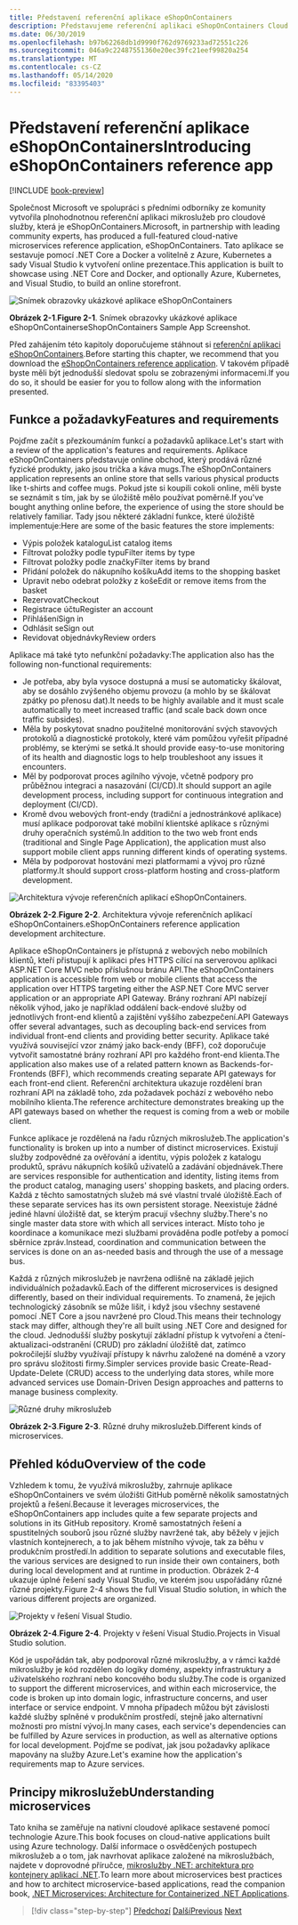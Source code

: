 ```yaml
---
title: Představení referenční aplikace eShopOnContainers
description: Představujeme referenční aplikaci eShopOnContainers Cloud Native mikroslužeb pro ASP.NET Core a Azure.
ms.date: 06/30/2019
ms.openlocfilehash: b97b62268db1d9990f762d9769233ad72551c226
ms.sourcegitcommit: 046a9c22487551360e20ec39fc21eef99820a254
ms.translationtype: MT
ms.contentlocale: cs-CZ
ms.lasthandoff: 05/14/2020
ms.locfileid: "83395403"
---
```

# <a name="introducing-eshoponcontainers-reference-app"></a><span data-ttu-id="6d077-103">Představení referenční aplikace eShopOnContainers</span><span class="sxs-lookup"><span data-stu-id="6d077-103">Introducing eShopOnContainers reference app</span></span>

[!INCLUDE [book-preview](../../../includes/book-preview.md)]

<span data-ttu-id="6d077-104">Společnost Microsoft ve spolupráci s předními odborníky ze komunity vytvořila plnohodnotnou referenční aplikaci mikroslužeb pro cloudové služby, která je eShopOnContainers.</span><span class="sxs-lookup"><span data-stu-id="6d077-104">Microsoft, in partnership with leading community experts, has produced a full-featured cloud-native microservices reference application, eShopOnContainers.</span></span> <span data-ttu-id="6d077-105">Tato aplikace se sestavuje pomocí .NET Core a Docker a volitelně z Azure, Kubernetes a sady Visual Studio k vytvoření online prezentace.</span><span class="sxs-lookup"><span data-stu-id="6d077-105">This application is built to showcase using .NET Core and Docker, and optionally Azure, Kubernetes, and Visual Studio, to build an online storefront.</span></span>

![Snímek obrazovky ukázkové aplikace eShopOnContainers](./media/eshoponcontainers-sample-app-screenshot.png)

<span data-ttu-id="6d077-107">**Obrázek 2-1**.</span><span class="sxs-lookup"><span data-stu-id="6d077-107">**Figure 2-1**.</span></span> <span data-ttu-id="6d077-108">Snímek obrazovky ukázkové aplikace eShopOnContainers</span><span class="sxs-lookup"><span data-stu-id="6d077-108">eShopOnContainers Sample App Screenshot.</span></span>

<span data-ttu-id="6d077-109">Před zahájením této kapitoly doporučujeme stáhnout si [referenční aplikaci eShopOnContainers](https://github.com/dotnet-architecture/eShopOnContainers).</span><span class="sxs-lookup"><span data-stu-id="6d077-109">Before starting this chapter, we recommend that you download the [eShopOnContainers reference application](https://github.com/dotnet-architecture/eShopOnContainers).</span></span> <span data-ttu-id="6d077-110">V takovém případě byste měli být jednodušší sledovat spolu se zobrazenými informacemi.</span><span class="sxs-lookup"><span data-stu-id="6d077-110">If you do so, it should be easier for you to follow along with the information presented.</span></span>

## <a name="features-and-requirements"></a><span data-ttu-id="6d077-111">Funkce a požadavky</span><span class="sxs-lookup"><span data-stu-id="6d077-111">Features and requirements</span></span>

<span data-ttu-id="6d077-112">Pojďme začít s přezkoumáním funkcí a požadavků aplikace.</span><span class="sxs-lookup"><span data-stu-id="6d077-112">Let's start with a review of the application's features and requirements.</span></span> <span data-ttu-id="6d077-113">Aplikace eShopOnContainers představuje online obchod, který prodává různé fyzické produkty, jako jsou trička a káva mugs.</span><span class="sxs-lookup"><span data-stu-id="6d077-113">The eShopOnContainers application represents an online store that sells various physical products like t-shirts and coffee mugs.</span></span> <span data-ttu-id="6d077-114">Pokud jste si koupili cokoli online, měli byste se seznámit s tím, jak by se úložiště mělo používat poměrně.</span><span class="sxs-lookup"><span data-stu-id="6d077-114">If you've bought anything online before, the experience of using the store should be relatively familiar.</span></span> <span data-ttu-id="6d077-115">Tady jsou některé základní funkce, které úložiště implementuje:</span><span class="sxs-lookup"><span data-stu-id="6d077-115">Here are some of the basic features the store implements:</span></span>

- <span data-ttu-id="6d077-116">Výpis položek katalogu</span><span class="sxs-lookup"><span data-stu-id="6d077-116">List catalog items</span></span>
- <span data-ttu-id="6d077-117">Filtrovat položky podle typu</span><span class="sxs-lookup"><span data-stu-id="6d077-117">Filter items by type</span></span>
- <span data-ttu-id="6d077-118">Filtrovat položky podle značky</span><span class="sxs-lookup"><span data-stu-id="6d077-118">Filter items by brand</span></span>
- <span data-ttu-id="6d077-119">Přidání položek do nákupního košíku</span><span class="sxs-lookup"><span data-stu-id="6d077-119">Add items to the shopping basket</span></span>
- <span data-ttu-id="6d077-120">Upravit nebo odebrat položky z koše</span><span class="sxs-lookup"><span data-stu-id="6d077-120">Edit or remove items from the basket</span></span>
- <span data-ttu-id="6d077-121">Rezervovat</span><span class="sxs-lookup"><span data-stu-id="6d077-121">Checkout</span></span>
- <span data-ttu-id="6d077-122">Registrace účtu</span><span class="sxs-lookup"><span data-stu-id="6d077-122">Register an account</span></span>
- <span data-ttu-id="6d077-123">Přihlášení</span><span class="sxs-lookup"><span data-stu-id="6d077-123">Sign in</span></span>
- <span data-ttu-id="6d077-124">Odhlásit se</span><span class="sxs-lookup"><span data-stu-id="6d077-124">Sign out</span></span>
- <span data-ttu-id="6d077-125">Revidovat objednávky</span><span class="sxs-lookup"><span data-stu-id="6d077-125">Review orders</span></span>

<span data-ttu-id="6d077-126">Aplikace má také tyto nefunkční požadavky:</span><span class="sxs-lookup"><span data-stu-id="6d077-126">The application also has the following non-functional requirements:</span></span>

- <span data-ttu-id="6d077-127">Je potřeba, aby byla vysoce dostupná a musí se automaticky škálovat, aby se dosáhlo zvýšeného objemu provozu (a mohlo by se škálovat zpátky po přenosu dat).</span><span class="sxs-lookup"><span data-stu-id="6d077-127">It needs to be highly available and it must scale automatically to meet increased traffic (and scale back down once traffic subsides).</span></span>
- <span data-ttu-id="6d077-128">Měla by poskytovat snadno použitelné monitorování svých stavových protokolů a diagnostické protokoly, které vám pomůžou vyřešit případné problémy, se kterými se setká.</span><span class="sxs-lookup"><span data-stu-id="6d077-128">It should provide easy-to-use monitoring of its health and diagnostic logs to help troubleshoot any issues it encounters.</span></span>
- <span data-ttu-id="6d077-129">Měl by podporovat proces agilního vývoje, včetně podpory pro průběžnou integraci a nasazování (CI/CD).</span><span class="sxs-lookup"><span data-stu-id="6d077-129">It should support an agile development process, including support for continuous integration and deployment (CI/CD).</span></span>
- <span data-ttu-id="6d077-130">Kromě dvou webových front-endy (tradiční a jednostránkové aplikace) musí aplikace podporovat také mobilní klientské aplikace s různými druhy operačních systémů.</span><span class="sxs-lookup"><span data-stu-id="6d077-130">In addition to the two web front ends (traditional and Single Page Application), the application must also support mobile client apps running different kinds of operating systems.</span></span>
- <span data-ttu-id="6d077-131">Měla by podporovat hostování mezi platformami a vývoj pro různé platformy.</span><span class="sxs-lookup"><span data-stu-id="6d077-131">It should support cross-platform hosting and cross-platform development.</span></span>

![Architektura vývoje referenčních aplikací eShopOnContainers.](./media/eshoponcontainers-development-architecture.png)

<span data-ttu-id="6d077-133">**Obrázek 2-2**.</span><span class="sxs-lookup"><span data-stu-id="6d077-133">**Figure 2-2**.</span></span> <span data-ttu-id="6d077-134">Architektura vývoje referenčních aplikací eShopOnContainers.</span><span class="sxs-lookup"><span data-stu-id="6d077-134">eShopOnContainers reference application development architecture.</span></span>

<span data-ttu-id="6d077-135">Aplikace eShopOnContainers je přístupná z webových nebo mobilních klientů, kteří přistupují k aplikaci přes HTTPS cílící na serverovou aplikaci ASP.NET Core MVC nebo příslušnou bránu API.</span><span class="sxs-lookup"><span data-stu-id="6d077-135">The eShopOnContainers application is accessible from web or mobile clients that access the application over HTTPS targeting either the ASP.NET Core MVC server application or an appropriate API Gateway.</span></span> <span data-ttu-id="6d077-136">Brány rozhraní API nabízejí několik výhod, jako je například oddálení back-endové služby od jednotlivých front-end klientů a zajištění vyššího zabezpečení.</span><span class="sxs-lookup"><span data-stu-id="6d077-136">API Gateways offer several advantages, such as decoupling back-end services from individual front-end clients and providing better security.</span></span> <span data-ttu-id="6d077-137">Aplikace také využívá související vzor známý jako back-endy (BFF), což doporučuje vytvořit samostatné brány rozhraní API pro každého front-end klienta.</span><span class="sxs-lookup"><span data-stu-id="6d077-137">The application also makes use of a related pattern known as Backends-for-Frontends (BFF), which recommends creating separate API gateways for each front-end client.</span></span> <span data-ttu-id="6d077-138">Referenční architektura ukazuje rozdělení bran rozhraní API na základě toho, zda požadavek pochází z webového nebo mobilního klienta.</span><span class="sxs-lookup"><span data-stu-id="6d077-138">The reference architecture demonstrates breaking up the API gateways based on whether the request is coming from a web or mobile client.</span></span>

<span data-ttu-id="6d077-139">Funkce aplikace je rozdělená na řadu různých mikroslužeb.</span><span class="sxs-lookup"><span data-stu-id="6d077-139">The application's functionality is broken up into a number of distinct microservices.</span></span> <span data-ttu-id="6d077-140">Existují služby zodpovědné za ověřování a identitu, výpis položek z katalogu produktů, správu nákupních košíků uživatelů a zadávání objednávek.</span><span class="sxs-lookup"><span data-stu-id="6d077-140">There are services responsible for authentication and identity, listing items from the product catalog, managing users' shopping baskets, and  placing orders.</span></span> <span data-ttu-id="6d077-141">Každá z těchto samostatných služeb má své vlastní trvalé úložiště.</span><span class="sxs-lookup"><span data-stu-id="6d077-141">Each of these separate services has its own persistent storage.</span></span> <span data-ttu-id="6d077-142">Neexistuje žádné jediné hlavní úložiště dat, se kterým pracují všechny služby.</span><span class="sxs-lookup"><span data-stu-id="6d077-142">There's no single master data store with which all services interact.</span></span> <span data-ttu-id="6d077-143">Místo toho je koordinace a komunikace mezi službami prováděna podle potřeby a pomocí sběrnice zpráv.</span><span class="sxs-lookup"><span data-stu-id="6d077-143">Instead, coordination and communication between the services is done on an as-needed basis and through the use of a message bus.</span></span>

<span data-ttu-id="6d077-144">Každá z různých mikroslužeb je navržena odlišně na základě jejich individuálních požadavků.</span><span class="sxs-lookup"><span data-stu-id="6d077-144">Each of the different microservices is designed differently, based on their individual requirements.</span></span> <span data-ttu-id="6d077-145">To znamená, že jejich technologický zásobník se může lišit, i když jsou všechny sestavené pomocí .NET Core a jsou navržené pro Cloud.</span><span class="sxs-lookup"><span data-stu-id="6d077-145">This means their technology stack may differ, although they're all built using .NET Core and designed for the cloud.</span></span> <span data-ttu-id="6d077-146">Jednodušší služby poskytují základní přístup k vytvoření a čtení-aktualizaci-odstranění (CRUD) pro základní úložiště dat, zatímco pokročilejší služby využívají přístupy k návrhu založené na doméně a vzory pro správu složitosti firmy.</span><span class="sxs-lookup"><span data-stu-id="6d077-146">Simpler services provide basic Create-Read-Update-Delete (CRUD) access to the underlying data stores, while more advanced services use Domain-Driven Design approaches and patterns to manage business complexity.</span></span>

![Různé druhy mikroslužeb](./media/different-kinds-of-microservices.png)

<span data-ttu-id="6d077-148">**Obrázek 2-3**.</span><span class="sxs-lookup"><span data-stu-id="6d077-148">**Figure 2-3**.</span></span> <span data-ttu-id="6d077-149">Různé druhy mikroslužeb.</span><span class="sxs-lookup"><span data-stu-id="6d077-149">Different kinds of microservices.</span></span>

## <a name="overview-of-the-code"></a><span data-ttu-id="6d077-150">Přehled kódu</span><span class="sxs-lookup"><span data-stu-id="6d077-150">Overview of the code</span></span>

<span data-ttu-id="6d077-151">Vzhledem k tomu, že využívá mikroslužby, zahrnuje aplikace eShopOnContainers ve svém úložišti GitHub poměrně několik samostatných projektů a řešení.</span><span class="sxs-lookup"><span data-stu-id="6d077-151">Because it leverages microservices, the eShopOnContainers app includes quite a few separate projects and solutions in its GitHub repository.</span></span> <span data-ttu-id="6d077-152">Kromě samostatných řešení a spustitelných souborů jsou různé služby navržené tak, aby běžely v jejich vlastních kontejnerech, a to jak během místního vývoje, tak za běhu v produkčním prostředí.</span><span class="sxs-lookup"><span data-stu-id="6d077-152">In addition to separate solutions and executable files, the various services are designed to run inside their own containers, both during local development and at runtime in production.</span></span> <span data-ttu-id="6d077-153">Obrázek 2-4 ukazuje úplné řešení sady Visual Studio, ve kterém jsou uspořádány různé různé projekty.</span><span class="sxs-lookup"><span data-stu-id="6d077-153">Figure 2-4 shows the full Visual Studio solution, in which the various different projects are organized.</span></span>

![Projekty v řešení Visual Studio.](./media/projects-in-visual-studio-solution.png)

<span data-ttu-id="6d077-155">**Obrázek 2-4**.</span><span class="sxs-lookup"><span data-stu-id="6d077-155">**Figure 2-4**.</span></span> <span data-ttu-id="6d077-156">Projekty v řešení Visual Studio.</span><span class="sxs-lookup"><span data-stu-id="6d077-156">Projects in Visual Studio solution.</span></span>

<span data-ttu-id="6d077-157">Kód je uspořádán tak, aby podporoval různé mikroslužby, a v rámci každé mikroslužby je kód rozdělen do logiky domény, aspekty infrastruktury a uživatelského rozhraní nebo koncového bodu služby.</span><span class="sxs-lookup"><span data-stu-id="6d077-157">The code is organized to support the different microservices, and within each microservice, the code is broken up into domain logic, infrastructure concerns, and user interface or service endpoint.</span></span> <span data-ttu-id="6d077-158">V mnoha případech můžou být závislosti každé služby splněné v produkčním prostředí, stejně jako alternativní možnosti pro místní vývoj.</span><span class="sxs-lookup"><span data-stu-id="6d077-158">In many cases, each service's dependencies can be fulfilled by Azure services in production, as well as alternative options for local development.</span></span> <span data-ttu-id="6d077-159">Pojďme se podívat, jak jsou požadavky aplikace mapovány na služby Azure.</span><span class="sxs-lookup"><span data-stu-id="6d077-159">Let's examine how the application's requirements map to Azure services.</span></span>

## <a name="understanding-microservices"></a><span data-ttu-id="6d077-160">Principy mikroslužeb</span><span class="sxs-lookup"><span data-stu-id="6d077-160">Understanding microservices</span></span>

<span data-ttu-id="6d077-161">Tato kniha se zaměřuje na nativní cloudové aplikace sestavené pomocí technologie Azure.</span><span class="sxs-lookup"><span data-stu-id="6d077-161">This book focuses on cloud-native applications built using Azure technology.</span></span> <span data-ttu-id="6d077-162">Další informace o osvědčených postupech mikroslužeb a o tom, jak navrhovat aplikace založené na mikroslužbách, najdete v doprovodné příručce, [mikroslužby .NET: architektura pro kontejnery aplikací .NET](https://dotnet.microsoft.com/download/thank-you/microservices-architecture-ebook).</span><span class="sxs-lookup"><span data-stu-id="6d077-162">To learn more about microservices best practices and how to architect microservice-based applications, read the companion book, [.NET Microservices: Architecture for Containerized .NET Applications](https://dotnet.microsoft.com/download/thank-you/microservices-architecture-ebook).</span></span>

>[!div class="step-by-step"]
><span data-ttu-id="6d077-163">[Předchozí](candidate-apps.md) 
> [Další](map-eshoponcontainers-azure-services.md)</span><span class="sxs-lookup"><span data-stu-id="6d077-163">[Previous](candidate-apps.md)
[Next](map-eshoponcontainers-azure-services.md)</span></span>
